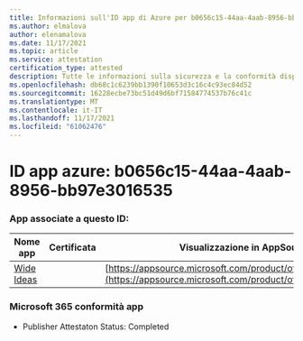 ```yaml
---
title: Informazioni sull'ID app di Azure per b0656c15-44aa-4aab-8956-bb97e3016535
ms.author: elmalova
author: elenamalova
ms.date: 11/17/2021
ms.topic: article
ms.service: attestation
certification_type: attested
description: Tutte le informazioni sulla sicurezza e la conformità disponibili per b0656c15-44aa-4aab-8956-bb97e3016535.
ms.openlocfilehash: db68c1c6239bb1390f10653d3c16c4c93ec84d52
ms.sourcegitcommit: 16228ecbe73bc51d49d6bf71584774537b76c41c
ms.translationtype: MT
ms.contentlocale: it-IT
ms.lasthandoff: 11/17/2021
ms.locfileid: "61062476"
---
```

# <a name="azure-app-id-b0656c15-44aa-4aab-8956-bb97e3016535"></a>ID app azure: b0656c15-44aa-4aab-8956-bb97e3016535


### <a name="apps-associated-with-this-id"></a>App associate a questo ID:
| **Nome app** | **Certificata** | **Visualizzazione in AppSource** |
|--------------|---------------|-----------------------|
| [Wide Ideas](https://docs.microsoft.com/microsoft-365-app-certification/forward/WA200000819) |  | [https://appsource.microsoft.com/product/office/WA200000819](https://appsource.microsoft.com/product/office/WA200000819) |

### <a name="microsoft-365-app-compliance-status"></a>Microsoft 365 conformità app
- Publisher Attestaton Status: Completed
